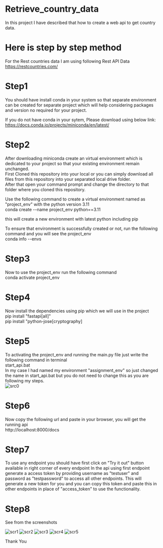 
# Retrieve_country_data
In this project I have described that how to create a web api to get country data.

# Here is step by step method
For the Rest countries data I am using following Rest API Data  
https://restcountries.com/

# Step1
You should have install conda in your system so that separate environment can be created for separate project which will help considering packages and version no required for your project.

If you do not have conda in your sytem, Please download using below link:
https://docs.conda.io/projects/miniconda/en/latest/

# Step2
After downloading miniconda create an virtual environment which is dedicated to your project so that your existing environment remain unchanged.          
First Cloned this repository into your local or you can simply download all files from this repository into your separated local drive folder.          
After that open your command prompt and change the directory to that folder where you cloned this repository.  

Use the following command to create a virtual environment named as "project_env" with the python version 3.11        
conda create --name project_env python==3.11

this will create a new environment with latest python including pip

To ensure that environment is successfully created or not, run the following command and you will see the project_env         
conda info --envs

# Step3
Now to use the project_env run the following command  
conda activate project_env

# Step4
Now install the dependencies using pip which we will use in the project  
pip install "fastapi[all]"  
pip install "python-jose[cryptography]

# Step5
To activating the project_env and running the main.py file just write the following command in terminal  
start_api.bat  
In my case I had named my environment "assignment_env" so just changed the name in start_api.bat but you do not need to change this as you are following my steps.  
![src0](https://github.com/ragvendra3898/Retrieve_country_data/assets/62380006/fe242ffb-14c5-4f11-8c13-a4af5929e00f)


# Step6
Now copy the following url and paste in your browser, you will get the running api  
http://localhost:8000/docs

# Step7
To use any endpoint you should have first click on "Try it out" button available in right corner of every endpoint
In the api using first endpoint generate a access token by providing username as "testuser" and password as "testpassword" to access all other endpoints.
This will generate a new token for you and you can copy this token and paste this in other endpoints in place of "access_token" to use the functionality.

# Step8
See from the screenshots

![scr1](https://github.com/ragvendra3898/Retrieve_country_data/assets/62380006/fd7fc332-7d38-421e-bcc4-689a1b3ffd1a)
![scr2](https://github.com/ragvendra3898/Retrieve_country_data/assets/62380006/a5160be6-6c08-4bee-8997-ebf703b2a77b)
![scr3](https://github.com/ragvendra3898/Retrieve_country_data/assets/62380006/88678e5e-ce74-49fe-9cd6-e187916d762f)
![scr4](https://github.com/ragvendra3898/Retrieve_country_data/assets/62380006/be38abed-5cb2-48fc-81dc-272e819a8cf7)
![scr5](https://github.com/ragvendra3898/Retrieve_country_data/assets/62380006/30f7fbf2-1188-4fe8-9614-97164b642968)

Thank You
